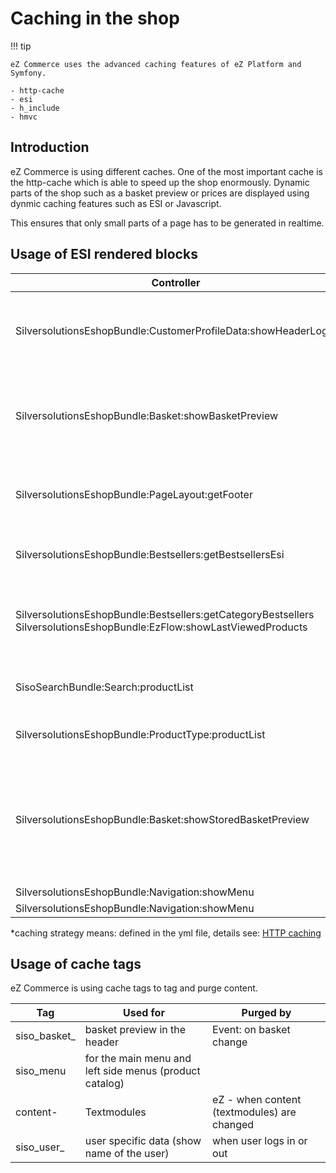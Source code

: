 # Caching in the shop

!!! tip

    eZ Commerce uses the advanced caching features of eZ Platform and Symfony.

    - http-cache 
    - esi
    - h_include
    - hmvc

## Introduction

eZ Commerce is using different caches. One of the most important cache is the http-cache which is able to speed up the shop enormously. Dynamic parts of the shop such as a basket preview or prices are displayed using dynmic caching features such as ESI or Javascript.

This ensures that only small parts of a page has to be generated in realtime.

## Usage of ESI rendered blocks

|Controller|Purpose|Cache settings|
|--- |--- |--- |
|SilversolutionsEshopBundle:CustomerProfileData:showHeaderLogin|Display infos about a user logged in in the top part of the page|Purged after login/logout and delegate process|
|SilversolutionsEshopBundle:Basket:showBasketPreview|Display a short version of the basket in the top part of the page|Purged when basket changes</br>Tags: siso_basket_<basketid></br>siso_user_<userid>|
|SilversolutionsEshopBundle:PageLayout:getFooter|Footer infos shared among all pages|caching strategy "service_menue"sec.|
|SilversolutionsEshopBundle:Bestsellers:getBestsellersEsi|Besteller Box for catalog pages|caching strategy "product_list|
|SilversolutionsEshopBundle:Bestsellers:getCategoryBestsellers</br>SilversolutionsEshopBundle:EzFlow:showLastViewedProducts|Show last viewed products e.g. on landing pages|caching strategy "product_list|
|SisoSearchBundle:Search:productList|Product list in case user is logged in|no caching|
|SilversolutionsEshopBundle:ProductType:productList|Product type list page|caching strategy "product_type_children|
|SilversolutionsEshopBundle:Basket:showStoredBasketPreview|User menu: display badge with number of products in stored comparison or number of stored baskets|caching strategy "basket_preview</br>Purged when basket changes</br>Tags: siso_basket_<basketid>|
|SilversolutionsEshopBundle:Navigation:showMenu|Left menu|Tag: siso_menu|
|SilversolutionsEshopBundle:Navigation:showMenu|Main menu|Tag: siso_menu|


\*caching strategy means:  defined in the yml file, details see: [HTTP caching](HTTP-caching_23560409.html)

## Usage of cache tags

eZ Commerce is using cache tags to tag and purge content.

|Tag|Used for|Purged by|
|--- |--- |--- |
|siso_basket_<id>|basket preview in the header|Event: on basket change|
|siso_menu|for the main menu and left side menus (product catalog)||
|content-<contentid>|Textmodules|eZ - when content (textmodules) are changed|
|siso_user_<userid>|user specific data (show name of the user)|when user logs in or out|
